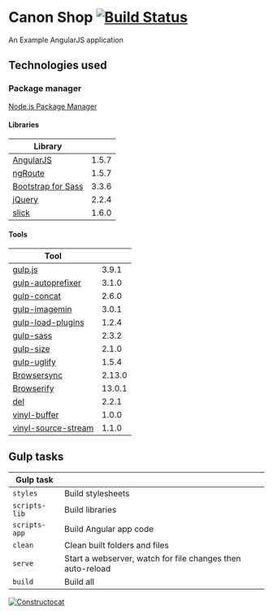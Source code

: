 # Canon Shop [![Build Status](https://travis-ci.org/nhantdn/canonshop.svg)](https://travis-ci.org/nhantdn/canonshop)
An Example AngularJS application

## Technologies used

### Package manager
[Node.js Package Manager](https://www.npmjs.com)

#### Libraries
Library | |
--- | ---
[AngularJS](https://www.npmjs.com/package/angular) | 1.5.7
[ngRoute](https://www.npmjs.com/package/angular-route) | 1.5.7
[Bootstrap for Sass](https://www.npmjs.com/package/bootstrap-sass) | 3.3.6
[jQuery](https://www.npmjs.com/package/jquery) | 2.2.4
[slick](https://www.npmjs.com/package/slick-carousel) | 1.6.0

#### Tools
Tool | |
--- | ---
[gulp.js](https://www.npmjs.com/package/gulp) | 3.9.1
[gulp-autoprefixer](https://www.npmjs.com/package/gulp-autoprefixer) | 3.1.0
[gulp-concat](https://www.npmjs.com/package/gulp-concat) | 2.6.0
[gulp-imagemin](https://www.npmjs.com/package/gulp-imagemin) | 3.0.1
[gulp-load-plugins](https://www.npmjs.com/package/gulp-load-plugins) | 1.2.4
[gulp-sass](https://www.npmjs.com/package/gulp-sass) | 2.3.2
[gulp-size](https://www.npmjs.com/package/gulp-size) | 2.1.0
[gulp-uglify](https://www.npmjs.com/package/gulp-uglify) | 1.5.4
[Browsersync](https://www.npmjs.com/package/browser-sync) | 2.13.0
[Browserify](https://www.npmjs.com/package/browserify) | 13.0.1
[del](https://www.npmjs.com/package/del) | 2.2.1
[vinyl-buffer](https://www.npmjs.com/package/vinyl-buffer) | 1.0.0
[vinyl-source-stream](https://www.npmjs.com/package/vinyl-source-stream) | 1.1.0

## Gulp tasks
Gulp task | |
--- | ---
`styles`| Build stylesheets
`scripts-lib`| Build libraries
`scripts-app`| Build Angular app code
`clean`| Clean built folders and files
`serve`| Start a webserver, watch for file changes then auto-reload
`build`| Build all

[![Constructocat](https://octodex.github.com/images/constructocat2.jpg)](https://octodex.github.com)
